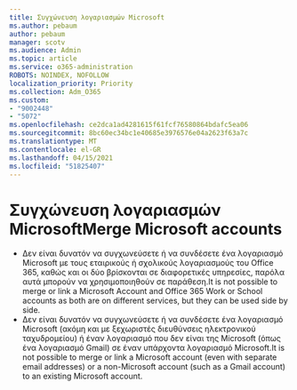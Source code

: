 ```yaml
---
title: Συγχώνευση λογαριασμών Microsoft
ms.author: pebaum
author: pebaum
manager: scotv
ms.audience: Admin
ms.topic: article
ms.service: o365-administration
ROBOTS: NOINDEX, NOFOLLOW
localization_priority: Priority
ms.collection: Adm_O365
ms.custom:
- "9002448"
- "5072"
ms.openlocfilehash: ce2dca1ad4281615f61fcf76580864bdafc5ea06
ms.sourcegitcommit: 8bc60ec34bc1e40685e3976576e04a2623f63a7c
ms.translationtype: MT
ms.contentlocale: el-GR
ms.lasthandoff: 04/15/2021
ms.locfileid: "51825407"
---
```

# <a name="merge-microsoft-accounts"></a><span data-ttu-id="2889a-102">Συγχώνευση λογαριασμών Microsoft</span><span class="sxs-lookup"><span data-stu-id="2889a-102">Merge Microsoft accounts</span></span>

- <span data-ttu-id="2889a-103">Δεν είναι δυνατόν να συγχωνεύσετε ή να συνδέσετε ένα λογαριασμό Microsoft με τους εταιρικούς ή σχολικούς λογαριασμούς του Office 365, καθώς και οι δύο βρίσκονται σε διαφορετικές υπηρεσίες, παρόλα αυτά μπορούν να χρησιμοποιηθούν σε παράθεση.</span><span class="sxs-lookup"><span data-stu-id="2889a-103">It is not possible to merge or link a Microsoft Account and Office 365 Work or School accounts as both are on different services, but they can be used side by side.</span></span>
- <span data-ttu-id="2889a-104">Δεν είναι δυνατόν να συγχωνεύσετε ή να συνδέσετε ένα λογαριασμό Microsoft (ακόμη και με ξεχωριστές διευθύνσεις ηλεκτρονικού ταχυδρομείου) ή έναν λογαριασμό που δεν είναι της Microsoft (όπως ένα λογαριασμό Gmail) σε έναν υπάρχοντα λογαριασμό Microsoft.</span><span class="sxs-lookup"><span data-stu-id="2889a-104">It is not possible to merge or link a Microsoft account (even with separate email addresses) or a non-Microsoft account (such as a Gmail account) to an existing Microsoft account.</span></span>
